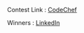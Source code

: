 


Contest Link : [CodeChef](https://www.codechef.com/INCP2021)

Winners      : [LinkedIn](https://www.linkedin.com/posts/codechef-kce-chapter-a39a1a224_codechef-kce-codechefkcechapter-activity-6881185809945493505-Rz-v)
